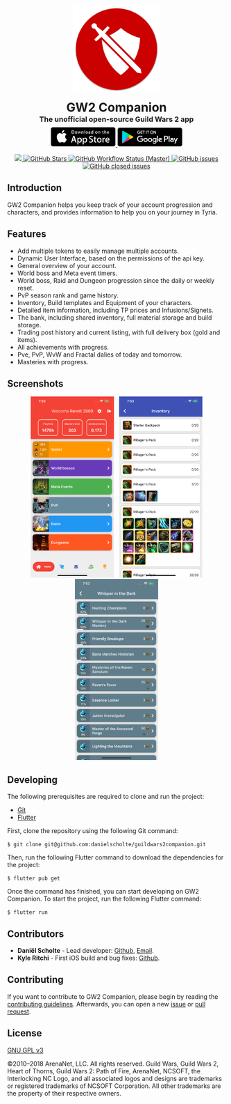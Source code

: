 <p align="center">
    <img src="https://raw.githubusercontent.com/DanielScholte/GuildWars2Companion/development/misc/readme/logo-v2.png?raw=true" width="200">
</p>
<h1 align="center" style="margin: 0px;">GW2 Companion</h1>
<h3 align="center" style="margin: 0px;">The unofficial open-source Guild Wars 2 app</h3>
<p align="center" style="margin: 8px;">
    <a href="https://apps.apple.com/us/app/gw2-companion/id1498072028" target="_blank">
        <img src="https://github.com/DanielScholte/GuildWars2Companion/blob/master/misc/readme/app.png?raw=true" width="150">
    </a>
    <a href="https://play.google.com/store/apps/details?id=com.danielscholte.guildwars2_companion" target="_blank">
        <img src="https://github.com/DanielScholte/GuildWars2Companion/blob/master/misc/readme/play.png?raw=true" width="150">
    </a>
</p>
<p align="center">
    <a href="https://www.gnu.org/licenses/gpl-3.0.en.html" target="_blank">
        <img src="https://img.shields.io/github/license/danielscholte/guildwars2companion.svg?style=for-the-badge">
    </a>
    <a href="https://github.com/danielscholte/guildwars2companion/stargazers" target="_blank">
        <img alt="GitHub Stars" src="https://img.shields.io/github/stars/danielscholte/guildwars2companion.svg?style=for-the-badge">
    </a>
    <a href="https://github.com/DanielScholte/GuildWars2Companion/actions" target="_blank">
        <img alt="GitHub Workflow Status (Master)" src="https://img.shields.io/github/workflow/status/danielscholte/guildwars2companion/Flutter%20Testing/master?style=for-the-badge">
    </a>
    <a href="https://github.com/DanielScholte/GuildWars2Companion/issues" target="_blank">
        <img alt="GitHub issues" src="https://img.shields.io/github/issues/danielscholte/guildwars2companion?style=for-the-badge">
    </a>
    <a href="https://www.buymeacoffee.com/danielscholte" target="_blank">
        <img alt="GitHub closed issues" src="https://img.shields.io/badge/Support-Buy%20me%20a%20coffee-orange?style=for-the-badge">
    </a>
</p>

## Introduction
GW2 Companion helps you keep track of your account progression and characters, and provides information to help you on your journey in Tyria.

## Features
- Add multiple tokens to easily manage multiple accounts.
- Dynamic User Interface, based on the permissions of the api key.
- General overview of your account.
- World boss and Meta event timers.
- World boss, Raid and Dungeon progression since the daily or weekly reset.
- PvP season rank and game history.
- Inventory, Build templates and Equipment of your characters.
- Detailed item information, including TP prices and Infusions/Signets.
- The bank, including shared inventory, full material storage and build storage.
- Trading post history and current listing, with full delivery box (gold and items).
- All achievements with progress.
- Pve, PvP, WvW and Fractal dalies of today and tomorrow.
- Masteries with progress.

## Screenshots

<p align="center">
  <img src="https://raw.githubusercontent.com/DanielScholte/GuildWars2Companion/master/misc/readme/screenshots/home.png" hspace="4">
  <img src="https://raw.githubusercontent.com/DanielScholte/GuildWars2Companion/master/misc/readme/screenshots/inventory.png" hspace="4">
  <img src="https://raw.githubusercontent.com/DanielScholte/GuildWars2Companion/master/misc/readme/screenshots/achievements.png" hspace="4">
</p>

## Developing
The following prerequisites are required to clone and run the project:
- [Git](https://git-scm.com/)
- [Flutter](https://flutter.dev/)

First, clone the repository using the following Git command:

```
$ git clone git@github.com:danielscholte/guildwars2companion.git
```

Then, run the following Flutter command to download the dependencies for the project:

```
$ flutter pub get
```

Once the command has finished, you can start developing on GW2 Companion.
To start the project, run the following Flutter command:

```
$ flutter run
```

## Contributors

- **Daniël Scholte** - Lead developer: [Github](https://github.com/danielscholte), [Email](mailto:danielscholte@outlook.com).
- **Kyle Ritchi** - First iOS build and bug fixes: [Github](https://github.com/kyleritchi).

## Contributing

If you want to contribute to GW2 Companion, please begin by reading the [contributing guidelines](https://github.com/DanielScholte/GuildWars2Companion/blob/master/CONTRIBUTING.md).
Afterwards, you can open a new [issue](https://github.com/DanielScholte/GuildWars2Companion/issues) or [pull request](https://github.com/DanielScholte/GuildWars2Companion/pulls).

## License
[GNU GPL v3](https://www.gnu.org/licenses/gpl-3.0.en.html)

©2010–2018 ArenaNet, LLC. All rights reserved. Guild Wars, Guild Wars 2, Heart of Thorns, Guild Wars 2: Path of Fire, ArenaNet, NCSOFT, the Interlocking NC Logo, and all associated logos and designs are trademarks or registered trademarks of NCSOFT Corporation. All other trademarks are the property of their respective owners.
